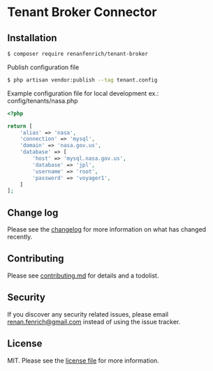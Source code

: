 # Tenant Broker Connector

## Installation


``` bash
$ composer require renanfenrich/tenant-broker
```

Publish configuration file

``` bash
$ php artisan vendor:publish --tag tenant.config

```

Example configuration file for local development
ex.: config/tenants/nasa.php

``` php
<?php

return [
    'alias' => 'nasa',
    'connection' => 'mysql',
    'domain' => 'nasa.gov.us',
    'database' => [
        'host' => 'mysql.nasa.gov.us',
        'database' => 'jpl',
        'username' => 'root',
        'password' => 'voyager1',
    ]
];


```

## Change log

Please see the [changelog](changelog.md) for more information on what has changed recently.

## Contributing

Please see [contributing.md](contributing.md) for details and a todolist.

## Security

If you discover any security related issues, please email renan.fenrich@gmail.com instead of using the issue tracker.

## License

MIT. Please see the [license file](license.md) for more information.